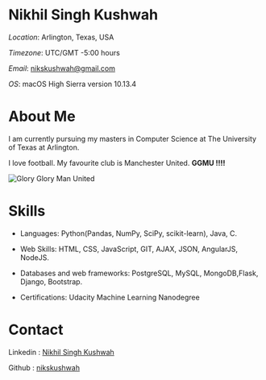 # Nikhil Singh Kushwah

_Location_: Arlington, Texas, USA

_Timezone_: UTC/GMT -5:00 hours

_Email_: nikskushwah@gmail.com

_OS_: macOS High Sierra version 10.13.4

# About Me

I am currently pursuing my masters in Computer Science at The University of Texas at Arlington. 

I love football. My favourite club is Manchester United. **GGMU !!!!**

![Glory Glory Man United](http://e1.365dm.com/17/09/16-9/20/skysports-football-old-trafford-manchester-united_4100339.jpg?20170914145353)

# Skills

* Languages: Python(Pandas, NumPy, SciPy, scikit-learn), Java, C.

* Web Skills: HTML, CSS, JavaScript, GIT, AJAX, JSON, AngularJS, NodeJS.

* Databases and web frameworks: PostgreSQL, MySQL, MongoDB,Flask, Django, Bootstrap.

* Certifications: Udacity Machine Learning Nanodegree

# Contact

Linkedin : [Nikhil Singh Kushwah](https://www.linkedin.com/in/nikhil-singh-kushwah-852ba566/)

Github : [nikskushwah](https://github.com/nikskushwah)
